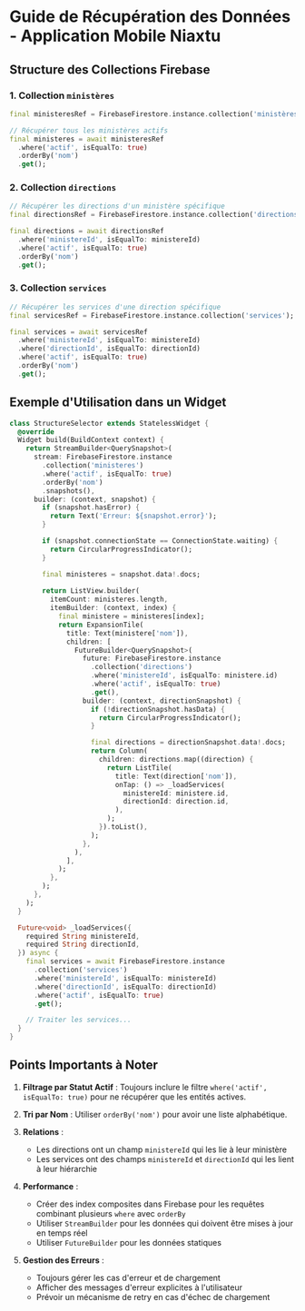 # Guide de Récupération des Données - Application Mobile Niaxtu

## Structure des Collections Firebase

### 1. Collection `ministères`
```dart
final ministeresRef = FirebaseFirestore.instance.collection('ministères');

// Récupérer tous les ministères actifs
final ministeres = await ministeresRef
  .where('actif', isEqualTo: true)
  .orderBy('nom')
  .get();
```

### 2. Collection `directions`
```dart
// Récupérer les directions d'un ministère spécifique
final directionsRef = FirebaseFirestore.instance.collection('directions');

final directions = await directionsRef
  .where('ministereId', isEqualTo: ministereId)
  .where('actif', isEqualTo: true)
  .orderBy('nom')
  .get();
```

### 3. Collection `services`
```dart
// Récupérer les services d'une direction spécifique
final servicesRef = FirebaseFirestore.instance.collection('services');

final services = await servicesRef
  .where('ministereId', isEqualTo: ministereId)
  .where('directionId', isEqualTo: directionId)
  .where('actif', isEqualTo: true)
  .orderBy('nom')
  .get();
```

## Exemple d'Utilisation dans un Widget

```dart
class StructureSelector extends StatelessWidget {
  @override
  Widget build(BuildContext context) {
    return StreamBuilder<QuerySnapshot>(
      stream: FirebaseFirestore.instance
        .collection('ministeres')
        .where('actif', isEqualTo: true)
        .orderBy('nom')
        .snapshots(),
      builder: (context, snapshot) {
        if (snapshot.hasError) {
          return Text('Erreur: ${snapshot.error}');
        }

        if (snapshot.connectionState == ConnectionState.waiting) {
          return CircularProgressIndicator();
        }

        final ministeres = snapshot.data!.docs;
        
        return ListView.builder(
          itemCount: ministeres.length,
          itemBuilder: (context, index) {
            final ministere = ministeres[index];
            return ExpansionTile(
              title: Text(ministere['nom']),
              children: [
                FutureBuilder<QuerySnapshot>(
                  future: FirebaseFirestore.instance
                    .collection('directions')
                    .where('ministereId', isEqualTo: ministere.id)
                    .where('actif', isEqualTo: true)
                    .get(),
                  builder: (context, directionSnapshot) {
                    if (!directionSnapshot.hasData) {
                      return CircularProgressIndicator();
                    }

                    final directions = directionSnapshot.data!.docs;
                    return Column(
                      children: directions.map((direction) {
                        return ListTile(
                          title: Text(direction['nom']),
                          onTap: () => _loadServices(
                            ministereId: ministere.id,
                            directionId: direction.id,
                          ),
                        );
                      }).toList(),
                    );
                  },
                ),
              ],
            );
          },
        );
      },
    );
  }

  Future<void> _loadServices({
    required String ministereId,
    required String directionId,
  }) async {
    final services = await FirebaseFirestore.instance
      .collection('services')
      .where('ministereId', isEqualTo: ministereId)
      .where('directionId', isEqualTo: directionId)
      .where('actif', isEqualTo: true)
      .get();

    // Traiter les services...
  }
}
```

## Points Importants à Noter

1. **Filtrage par Statut Actif** : Toujours inclure le filtre `where('actif', isEqualTo: true)` pour ne récupérer que les entités actives.

2. **Tri par Nom** : Utiliser `orderBy('nom')` pour avoir une liste alphabétique.

3. **Relations** :
   - Les directions ont un champ `ministereId` qui les lie à leur ministère
   - Les services ont des champs `ministereId` et `directionId` qui les lient à leur hiérarchie

4. **Performance** :
   - Créer des index composites dans Firebase pour les requêtes combinant plusieurs `where` avec `orderBy`
   - Utiliser `StreamBuilder` pour les données qui doivent être mises à jour en temps réel
   - Utiliser `FutureBuilder` pour les données statiques

5. **Gestion des Erreurs** :
   - Toujours gérer les cas d'erreur et de chargement
   - Afficher des messages d'erreur explicites à l'utilisateur
   - Prévoir un mécanisme de retry en cas d'échec de chargement 